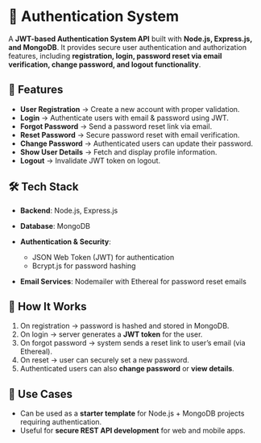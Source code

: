 # 🔐 Authentication System

A **JWT-based Authentication System API** built with **Node.js, Express.js, and MongoDB**.
It provides secure user authentication and authorization features, including **registration, login, password reset via email verification, change password, and logout functionality**.

## 🚀 Features

* **User Registration** → Create a new account with proper validation.
* **Login** → Authenticate users with email & password using JWT.
* **Forgot Password** → Send a password reset link via email.
* **Reset Password** → Secure password reset with email verification.
* **Change Password** → Authenticated users can update their password.
* **Show User Details** → Fetch and display profile information.
* **Logout** → Invalidate JWT token on logout.

## 🛠️ Tech Stack

* **Backend**: Node.js, Express.js
* **Database**: MongoDB
* **Authentication & Security**:

  * JSON Web Token (JWT) for authentication
  * Bcrypt.js for password hashing
* **Email Services**: Nodemailer with Ethereal for password reset emails

## 🔑 How It Works

1. On registration → password is hashed and stored in MongoDB.
2. On login → server generates a **JWT token** for the user.
3. On forgot password → system sends a reset link to user’s email (via Ethereal).
4. On reset → user can securely set a new password.
5. Authenticated users can also **change password** or **view details**.

## 📌 Use Cases

* Can be used as a **starter template** for Node.js + MongoDB projects requiring authentication.
* Useful for **secure REST API development** for web and mobile apps.

